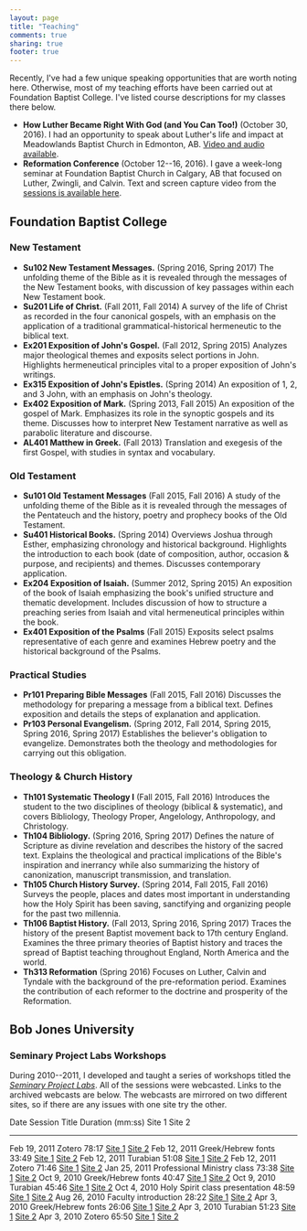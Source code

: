 ```yaml
---
layout: page
title: "Teaching"
comments: true
sharing: true
footer: true
---
```


Recently, I've had a few unique speaking opportunities that are worth noting here. Otherwise, most of my teaching efforts have been carried out at Foundation Baptist College. I've listed course descriptions for my classes there below.

* **How Luther Became Right With God (and You Can Too!)** (October 30, 2016). I had an opportunity to speak about Luther's life and impact at Meadowlands Baptist Church in Edmonton, AB. [Video and audio available](http://duncanjohnson.ca/blog/2016/11/04/how-luther-became-right-with-god/).
* **Reformation Conference** (October 12--16, 2016). I gave a week-long seminar at Foundation Baptist Church in Calgary, AB that focused on Luther, Zwingli, and Calvin. Text and screen capture video from the [sessions is available here](http://blogs.duncanjohnson.ca/calgary-reformation-conference/).

## Foundation Baptist College

### New Testament

* **<span>Su102</span> New Testament Messages.** (Spring 2016, Spring 2017) The unfolding theme of the Bible as it is revealed through the messages of the New Testament books, with discussion of key passages within each New Testament book.
* **<span>Su201</span> Life of Christ.** (Fall 2011, Fall 2014) A survey of the life of Christ as recorded in the four canonical gospels, with an emphasis on the application of a traditional grammatical-historical hermeneutic to the biblical text.
* **<span>Ex201</span> Exposition of John's Gospel.** (Fall 2012, Spring 2015) Analyzes major theological themes and exposits select portions in John. Highlights hermeneutical principles vital to a proper exposition of John's writings.
* **<span>Ex315</span> Exposition of John's Epistles.** (Spring 2014) An exposition of 1, 2, and 3 John, with an emphasis on John's theology.
* **<span>Ex402</span> Exposition of Mark.** (Spring 2013, Fall 2015) An exposition of the gospel of Mark. Emphasizes its role in the synoptic gospels and its theme. Discusses how to interpret New Testament narrative as well as parabolic literature and discourse.
* **<span>AL401</span> Matthew in Greek.** (Fall 2013) Translation and exegesis of the first Gospel, with studies in syntax and vocabulary.

### Old Testament

* **<span>Su101</span> Old Testament Messages** (Fall 2015, Fall 2016) A study of the unfolding theme of the Bible as it is revealed through the messages of the Pentateuch and the history, poetry and prophecy books of the Old Testament.
* **<span>Su401</span> Historical Books.** (Spring 2014) Overviews Joshua through Esther, emphasizing chronology and historical background. Highlights the introduction to each book (date of composition, author, occasion & purpose, and recipients) and themes. Discusses contemporary application.
* **<span>Ex204</span> Exposition of Isaiah.** (Summer 2012, Spring 2015) An exposition of the book of Isaiah emphasizing the book's unified structure and thematic development. Includes discussion of how to structure a preaching series from Isaiah and vital hermeneutical principles within the book.
* **<span>Ex401</span> Exposition of the Psalms** (Fall 2015) Exposits select psalms representative of each genre and examines Hebrew poetry and the historical background of the Psalms.

### Practical Studies

* **<span>Pr101</span> Preparing Bible Messages** (Fall 2015, Fall 2016) Discusses the methodology for preparing a message from a biblical text. Defines exposition and details the steps of explanation and application.
* **<span>Pr103</span> Personal Evangelism.** (Spring 2012, Fall 2014, Spring 2015, Spring 2016, Spring 2017) Establishes the believer's obligation to evangelize. Demonstrates both the theology and methodologies for carrying out this obligation.

### Theology & Church History

* **<span>Th101</span> Systematic Theology I** (Fall 2015, Fall 2016) Introduces the student to the two disciplines of theology (biblical & systematic), and covers Bibliology, Theology Proper, Angelology, Anthropology, and Christology.
* **<span>Th104</span> Bibliology.** (Spring 2016, Spring 2017) Defines the nature of Scripture as divine revelation and describes the history of the sacred text. Explains the theological and practical implications of the Bible's inspiration and inerrancy while also summarizing the history of canonization, manuscript transmission, and translation.
* **<span>Th105</span> Church History Survey.** (Spring 2014, Fall 2015, Fall 2016) Surveys the people, places and dates most important in understanding how the Holy Spirit has been saving, sanctifying and organizing people for the past two millennia.
* **<span>Th106</span> Baptist History.** (Fall 2013, Spring 2016, Spring 2017) Traces the history of the present Baptist movement back to 17th century England. Examines the three primary theories of Baptist history and traces the spread of Baptist teaching throughout England, North America and the world.
* **<span>Th313</span> Reformation**  (Spring 2016) Focuses on Luther, Calvin and Tyndale with the background of the pre-reformation period. Examines the contribution of each reformer to the doctrine and prosperity of the Reformation.

## Bob Jones University

### Seminary Project Labs Workshops

During 2010--2011, I developed and taught a series of workshops titled the *[Seminary Project Labs][seminary-project-labs]*. All of the sessions were webcasted. Links to the archived webcasts are below. The webcasts are mirrored on two different sites, so if there are any issues with one site try the other.

Date			Session Title					Duration (mm:ss)	Site 1							Site 2
------------    -------------------------------	----------------	-------------------------------	--------------------------------
Feb 19, 2011 	Zotero 							78:17 				[Site 1][2011-02-19-Zotero-1] 	[Site 2][2011-02-19-Zotero-2]
Feb 12, 2011 	Greek/Hebrew fonts 				33:49   			[Site 1][2011-02-12-Greek-1]	[Site 2][2011-02-12-Greek-2]
Feb 12, 2011 	Turabian 						51:08 				[Site 1][2011-02-12-Turabian-1]	[Site 2][2011-02-12-Turabian-2]
Feb 12, 2011 	Zotero 							71:46 				[Site 1][2011-02-12-Zotero-1]	[Site 2][2011-02-12-Zotero-2]
Jan 25, 2011 	Professional Ministry class 	73:38 				[Site 1][2011-01-25-DMin-1]		[Site 2][2011-01-25-DMin-2]
Oct 9, 2010  	Greek/Hebrew fonts 				40:47 				[Site 1][2010-10-09-Greek-1]	[Site 2][2010-10-09-Greek-2]
Oct 9, 2010 	Turabian 						45:46 				[Site 1][2010-10-09-Turabian-1]	[Site 2][2010-10-09-Turabian-2]
Oct 4, 2010 	Holy Spirit class presentation 	48:59				[Site 1][2010-10-04-HS-1]		[Site 2][2010-10-04-HS-2]
Aug 26, 2010 	Faculty introduction 			28:22 				[Site 1][2010-08-26-Faculty-1]	[Site 2][2010-08-26-Faculty-2]
Apr 3, 2010 	Greek/Hebrew fonts 				26:06 				[Site 1][2010-04-03-Greek-1]	[Site 2][2010-04-03-Greek-2]
Apr 3, 2010 	Turabian 						51:23 				[Site 1][2010-04-03-Turabian-1]	[Site 2][2010-04-03-Turabian-2]
Apr 3, 2010 	Zotero 							65:50 				[Site 1][2010-04-03-Zotero-1]	[Site 2][2010-04-03-Zotero-2]

[su201]: http://blogs.duncanjohnson.ca/su201-2011
[su201-fall-2014]: http://blogs.duncanjohnson.ca/su201-fall-2014/
[pr103]: http://blogs.duncanjohnson.ca/pr103-2012
[pr103-fall-2014]: http://blogs.duncanjohnson.ca/pr103-fall-2014/
[pr103-spring-2015]: http://blogs.duncanjohnson.ca/pr103-spring-2015/
[ex204]: http://blogs.duncanjohnson.ca/ex204-2012
[ex204-spring-2015]: http://blogs.duncanjohnson.ca/ex204-spring-2015/
[ex201]: http://blogs.duncanjohnson.ca/ex201-2012
[ex201-spring-2015]: http://blogs.duncanjohnson.ca/ex201-spring-2015/
[ex402]: http://blogs.duncanjohnson.ca/ex402-2013
[th105]: http://blogs.duncanjohnson.ca/th105-2014/
[th106]: http://blogs.duncanjohnson.ca/th106-2013/
[su401]: http://blogs.duncanjohnson.ca/su401-2014/

[FBC]: http://www.foundationbaptistcollege.ca/
[2013-03-09-English]: http://duncanjohnson.ca/blog/2013/03/09/history-of-the-english-bible/
[2013-03-09-KJVO]: http://duncanjohnson.ca/KJV-Only-Movement-History/

[seminary-project-labs]: http://libguides.bju.edu/seminary
[2011-02-19-Zotero-1]: http://lecturecapture.bju.edu/Panopto/Pages/Viewer/Default.aspx?id=25f99f5b-0447-44a0-a0e8-4d452d7165d3
[2011-02-19-Zotero-2]: http://s3.amazonaws.com/SeminaryProjectLabs/2011-02-19/default.htm
[2011-02-12-Greek-1]: http://lecturecapture.bju.edu/CourseCast/Viewer/Default.aspx?id=d5eec861-0e77-45b6-969d-07fb5deef5cc
[2011-02-12-Greek-2]: http://s3.amazonaws.com/SeminaryProjectLabs/2011-02-12/1-GreekHebrew/default.htm
[2011-02-12-Turabian-1]: http://lecturecapture.bju.edu/CourseCast/Viewer/Default.aspx?id=c4514f89-4330-40da-8220-e223504e0b8e
[2011-02-12-Turabian-2]: http://s3.amazonaws.com/SeminaryProjectLabs/2011-02-12/2-Turabian/default.htm
[2011-02-12-Zotero-1]: http://lecturecapture.bju.edu/CourseCast/Viewer/Default.aspx?id=a00a3fe7-b191-4356-ad07-df3361612d58
[2011-02-12-Zotero-2]: http://s3.amazonaws.com/SeminaryProjectLabs/2011-02-12/3-Zotero/default.htm
[2011-01-25-DMin-1]: http://lecturecapture.bju.edu/Panopto/Pages/Viewer/Default.aspx?id=50ec8f30-04a7-4478-80fb-873a6031a3e1
[2011-01-25-DMin-2]: http://s3.amazonaws.com/SeminaryProjectLabs/2011-01-25/default.htm
[2010-10-09-Greek-1]: http://lecturecapture.bju.edu/CourseCast/Viewer/Default.aspx?id=acee8207-a5f8-4dba-927a-3cfcdafcc19e
[2010-10-09-Greek-2]: http://s3.amazonaws.com/SeminaryProjectLabs/2010-10-09/GreekHebrewFonts/default.htm
[2010-10-09-Turabian-1]: http://lecturecapture.bju.edu/CourseCast/Viewer/Default.aspx?id=d359a0d1-f8e7-4d85-b906-d1944fecdf86
[2010-10-09-Turabian-2]: http://s3.amazonaws.com/SeminaryProjectLabs/2010-10-09/Turabian/default.htm
[2010-10-04-HS-1]: http://lecturecapture.bju.edu/Panopto/Pages/Viewer/Default.aspx?id=20e80ac8-dda2-428e-85f3-523fd52ddd71
[2010-10-04-HS-2]: http://s3.amazonaws.com/SeminaryProjectLabs/2010-10-04-HSclass/default.htm
[2010-08-26-Faculty-1]: http://lecturecapture.bju.edu/Panopto/Pages/Viewer/Default.aspx?id=abb3ed25-c5af-4623-9672-3db6284225b2
[2010-08-26-Faculty-2]: http://s3.amazonaws.com/SeminaryProjectLabs/2010-08-26-FacultyIntro/default.htm
[2010-04-03-Greek-1]: http://lecturecapture.bju.edu/Panopto/Pages/Viewer/Default.aspx?id=d1bfa0d1-26b0-4a4c-962e-29c9f0aae010
[2010-04-03-Greek-2]: http://s3.amazonaws.com/SeminaryProjectLabs/2010-04-03/1%20Greek%20&%20Hebrew%20Fonts/default.htm
[2010-04-03-Turabian-1]: http://lecturecapture.bju.edu/Panopto/Pages/Viewer/Default.aspx?id=d63dd23c-e93d-4ad0-9c04-aac26765e110
[2010-04-03-Turabian-2]: http://s3.amazonaws.com/SeminaryProjectLabs/2010-04-03/2%20Turabian%20Wizard/default.htm
[2010-04-03-Zotero-1]: http://lecturecapture.bju.edu/Panopto/Pages/Viewer/Default.aspx?id=118c34c2-6b8e-4815-8c74-226f1c43d75d
[2010-04-03-Zotero-2]: http://s3.amazonaws.com/SeminaryProjectLabs/2010-04-03/3%20Zotero/default.htm